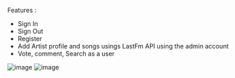 Features :
- Sign In
- Sign Out
- Register
- Add Artist profile and songs usings LastFm API using the admin account
- Vote, comment, Search as a user

![image](https://user-images.githubusercontent.com/59998213/139588437-e66fcb9f-3520-4cad-a29d-901555613c56.png)
![image](https://user-images.githubusercontent.com/59998213/139588518-7921665a-9584-48a1-986a-a3a130a5b2db.png)

